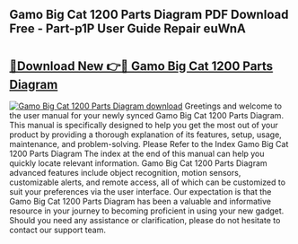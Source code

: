## Gamo Big Cat 1200 Parts Diagram PDF Download Free - Part-p1P User Guide Repair euWnA

# <h2><a href="http://dfktuu.blite.top/?on=Gamo+Big+Cat+1200+Parts+Diagram">🔗Download New 👉🔴 Gamo Big Cat 1200 Parts Diagram</a></h2>

[![Gamo Big Cat 1200 Parts Diagram download](https://i.imgur.com/lujVjoI.png)](http://dfktuu.blite.top/?on=Gamo+Big+Cat+1200+Parts+Diagram)
Greetings and welcome to the user manual for your newly synced Gamo Big Cat 1200 Parts Diagram. This manual is specifically designed to help you get the most out of your product by providing a thorough explanation of its features, setup, usage, maintenance, and problem-solving. Please Refer to the Index Gamo Big Cat 1200 Parts Diagram The index at the end of this manual can help you quickly locate relevant information. Gamo Big Cat 1200 Parts Diagram advanced features include object recognition, motion sensors, customizable alerts, and remote access, all of which can be customized to suit your preferences via the user interface. Our expectation is that the Gamo Big Cat 1200 Parts Diagram has been a valuable and informative resource in your journey to becoming proficient in using your new gadget. Should you need any assistance or clarification, please do not hesitate to contact our support team.
